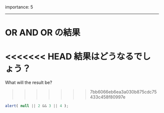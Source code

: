 importance: 5

---

# OR AND OR の結果

<<<<<<< HEAD
結果はどうなるでしょう？
=======
What will the result be?
>>>>>>> 7bb6066eb6ea3a030b875cdc75433c458f80997e

```js
alert( null || 2 && 3 || 4 );
```
